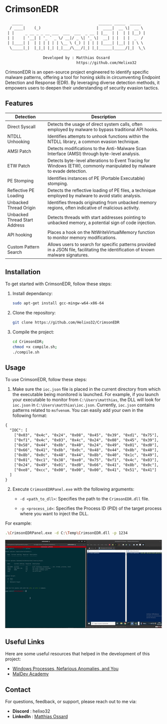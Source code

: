 # CrimsonEDR

```
   _____                                  ______ _____  _____
  / ____|    (_)                         |  ____|  __ \|  __ \
 | |     _ __ _ _ __ ___  ___  ___  _ __ | |__  | |  | | |__) |
 | |    | '__| | '_ ` _ \/ __|/ _ \| '_ \|  __| | |  | |  _  /
 | |____| |  | | | | | | \__ \ (_) | | | | |____| |__| | | \ \
  \_____|_|  |_|_| |_| |_|___/\___/|_| |_|______|_____/|_|  \_\

                 Developed by : Matthias Ossard
                                https://github.com/Helixo32
```

CrimsonEDR is an open-source project engineered to identify specific malware patterns, offering a tool for honing skills in circumventing Endpoint Detection and Response (EDR). By leveraging diverse detection methods, it empowers users to deepen their understanding of security evasion tactics.

## Features

| Detection                                   | Description                                                                                       |
|---------------------------------------------|---------------------------------------------------------------------------------------------------|
| Direct Syscall                    | Detects the usage of direct system calls, often employed by malware to bypass traditional API hooks.|
| NTDLL Unhooking                  | Identifies attempts to unhook functions within the NTDLL library, a common evasion technique.       |
| AMSI Patch                | Detects modifications to the Anti-Malware Scan Interface (AMSI) through byte-level analysis.        |
| ETW Patch                 | Detects byte-level alterations to Event Tracing for Windows (ETW), commonly manipulated by malware to evade detection. |
| PE Stomping                       | Identifies instances of PE (Portable Executable) stomping. |
| Reflective PE Loading             | Detects the reflective loading of PE files, a technique employed by malware to avoid static analysis. |
| Unbacked Thread Origin            | Identifies threads originating from unbacked memory regions, often indicative of malicious activity. |
| Unbacked Thread Start Address     | Detects threads with start addresses pointing to unbacked memory, a potential sign of code injection. |
| API hooking                       | Places a hook on the NtWriteVirtualMemory function to monitor memory modifications. |
| Custom Pattern Search                      | Allows users to search for specific patterns provided in a JSON file, facilitating the identification of known malware signatures. |


## Installation

To get started with CrimsonEDR, follow these steps:

1. Install dependancy:
    ```bash
    sudo apt-get install gcc-mingw-w64-x86-64
    ```
2. Clone the repository:
   ```bash
   git clone https://github.com/Helixo32/CrimsonEDR
   ```
3. Compile the project:
   ```bash
   cd CrimsonEDR;
   chmod +x compile.sh;
   ./compile.sh
   ```

## Usage

To use CrimsonEDR, follow these steps:

1.  Make sure the `ioc.json` file is placed in the current directory from which the executable being monitored is launched. For example, if you launch your executable to monitor from `C:\Users\matthias`, the DLL will look for `ioc.json` in `C:\Users\matthias\ioc.json`. Currently, `ioc.json` contains patterns related to `msfvenom`. You can easily add your own in the following format:
```
{
  "IOC": [
    ["0x03", "0x4c", "0x24", "0x08", "0x45", "0x39", "0xd1", "0x75"],
    ["0xf1", "0x4c", "0x03", "0x4c", "0x24", "0x08", "0x45", "0x39"],
    ["0x58", "0x44", "0x8b", "0x40", "0x24", "0x49", "0x01", "0xd0"],
    ["0x66", "0x41", "0x8b", "0x0c", "0x48", "0x44", "0x8b", "0x40"],
    ["0x8b", "0x0c", "0x48", "0x44", "0x8b", "0x40", "0x1c", "0x49"],
    ["0x01", "0xc1", "0x38", "0xe0", "0x75", "0xf1", "0x4c", "0x03"],
    ["0x24", "0x49", "0x01", "0xd0", "0x66", "0x41", "0x8b", "0x0c"],
    ["0xe8", "0xcc", "0x00", "0x00", "0x00", "0x41", "0x51", "0x41"]
  ]
}
```

2. Execute `CrimsonEDRPanel.exe` with the following arguments:

    - `-d <path_to_dll>`: Specifies the path to the `CrimsonEDR.dll` file.
    
    - `-p <process_id>`: Specifies the Process ID (PID) of the target process where you want to inject the DLL.

For example:

```bash
.\CrimsonEDRPanel.exe -d C:\Temp\CrimsonEDR.dll -p 1234
```
<img src="assets/CrimsonEDR.gif" alt="CrimsonEDR demo">

## Useful Links

Here are some useful resources that helped in the development of this project:

- [Windows Processes, Nefarious Anomalies, and You](https://pre.empt.blog/2023/windows-processes-nefarious-anomalies-and-you)
- [MalDev Academy](https://maldevacademy.com/)


## Contact

For questions, feedback, or support, please reach out to me via:

- **Discord**   : helixo32
- **LinkedIn**  : [Matthias Ossard](https://www.linkedin.com/in/matthias-ossard/)

